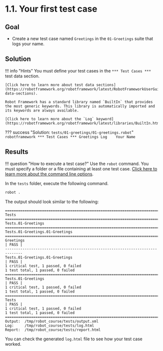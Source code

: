 # 1.1. Your first test case

## Goal

* Create a new test case named `Greetings` in the `01-Greetings` suite that logs your name.

## Solution

!!! info "Hints"
    You must define your test cases in the `*** Test Cases ***` test data section.

    [Click here to learn more about test data sections](https://robotframework.org/robotframework/latest/RobotFrameworkUserGuide.html#test-data-sections).

    Robot Framework has a standard library named `BuiltIn` that provides the most generic keywords. This library is automatically imported and its keywords are always available.

    [Click here to learn more about the `Log` keyword](https://robotframework.org/robotframework/latest/libraries/BuiltIn.html#Log).

??? success "Solution: `tests/01-greetings/01-greetings.robot`"
    ``` robotframework
    *** Test Cases ***
    Greetings
        Log    Your Name
    ```

## Results

!!! question "How to execute a test case?"
    Use the `robot` command. You must specify a folder or a file containing at least one test case. [Click here to learn more about the command line options](https://robotframework.org/robotframework/latest/RobotFrameworkUserGuide.html#starting-test-execution).

In the `tests` folder, execute the following command.

``` bash
robot .
```

The output should look similar to the following:

    ==============================================================================
    Tests
    ==============================================================================
    Tests.01-Greetings
    ==============================================================================
    Tests.01-Greetings.01-Greetings
    ==============================================================================
    Greetings                                                             | PASS |
    ------------------------------------------------------------------------------
    Tests.01-Greetings.01-Greetings                                       | PASS |
    1 critical test, 1 passed, 0 failed
    1 test total, 1 passed, 0 failed
    ==============================================================================
    Tests.01-Greetings                                                    | PASS |
    1 critical test, 1 passed, 0 failed
    1 test total, 1 passed, 0 failed
    ==============================================================================
    Tests                                                                 | PASS |
    1 critical test, 1 passed, 0 failed
    1 test total, 1 passed, 0 failed
    ==============================================================================
    Output:  /tmp/robot_course/tests/output.xml
    Log:     /tmp/robot_course/tests/log.html
    Report:  /tmp/robot_course/tests/report.html

You can check the generated `log.html` file to see how your test case worked.
